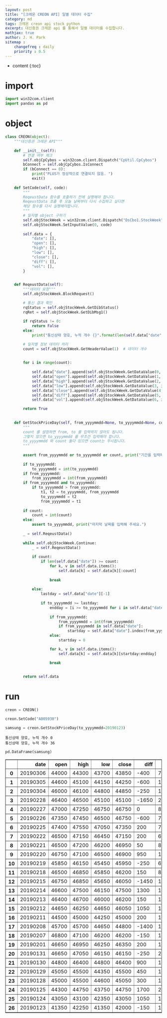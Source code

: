 ```yaml
---
layout: post
title: "[크레온 CREON API] 일별 데이터 수집"
category: md
tags: 크레온 creon api stock python
excerpt: 대신증권 크레온 api 를 통해서 일별 데이터를 수집합니다.
mathjax: true
author: J. H. Park
sitemap :
    changefreq : daily
    priority : 0.5
---
```


* content
{:toc}

# import


```python
import win32com.client
import pandas as pd
```

# object


```python
class CREON(object):
    """대신증권 크레온 API"""
    
    def __init__(self):
        # 연결 여부 체크
        self.objCpCybos = win32com.client.Dispatch("CpUtil.CpCybos")
        bConnect = self.objCpCybos.IsConnect
        if (bConnect == 0):
            print("PLUS가 정상적으로 연결되지 않음. ")
            exit()
            
    def SetCode(self, code):
        """
        ReqeustData 함수를 호출하기 전에 실행해야 합니다.
        ReqeustData 호출 후 오늘 날짜부터 다시 수집하고 싶다면
        해당 함수를 다시 실행해야합니다.
        """
        # 일자별 object 구하기
        self.objStockWeek = win32com.client.Dispatch("DsCbo1.StockWeek")
        self.objStockWeek.SetInputValue(0, code)
        
        self.data = {
            "date": [],
            "open": [],
            "high": [],
            "low": [],
            "close": [],
            "diff": [],
            "vol": [],
        }
            

    def ReqeustData(self):
        """데이터 요청"""
        self.objStockWeek.BlockRequest()

        # 통신 결과 확인
        rqStatus = self.objStockWeek.GetDibStatus()
        rqRet = self.objStockWeek.GetDibMsg1()
        
        if rqStatus != 0: 
            return False
        else:
            print("통신상태 양호, 누적 개수 {}".format(len(self.data["date"])))

        # 일자별 정보 데이터 처리
        count = self.objStockWeek.GetHeaderValue(1)  # 데이터 개수
        
        
        for i in range(count):
            
            self.data["date"].append(self.objStockWeek.GetDataValue(0, i))
            self.data["open"].append(self.objStockWeek.GetDataValue(1, i))
            self.data["high"].append(self.objStockWeek.GetDataValue(2, i))
            self.data["low"].append(self.objStockWeek.GetDataValue(3, i))
            self.data["close"].append(self.objStockWeek.GetDataValue(4, i))
            self.data["diff"].append(self.objStockWeek.GetDataValue(5, i))
            self.data["vol"].append(self.objStockWeek.GetDataValue(6, i))

        return True
    
    
    def GetStockPriceDay(self, from_yyyymmdd=None, to_yyyymmdd=None, count=None):
        """
        count 를 설정하면 from, to 를 입력하지 않아도 됩니다.
        그렇지 않으면 to_yyyymmdd 를 무조건 입력해야 합니다.
        to_yyyymmdd 와 count 둘다 있으면 count는 무시됩니다.
        """
        
        assert from_yyyymmdd or to_yyyymmdd or count, print("기간을 입력해 주세요.")
        
        if to_yyyymmdd: 
            to_yyyymmdd = int(to_yyyymmdd)
        if from_yyyymmdd:
            from_yyyymmdd = int(from_yyyymmdd)
        if from_yyyymmdd and to_yyyymmdd:
            if to_yyyymmdd > from_yyyymmdd:
                t1, t2 = to_yyyymmdd, from_yyyymmdd
                to_yyyymmdd = t2
                from_yyyymmdd = t1
                
        if count: 
            count = int(count)
        else:
            assert to_yyyymmdd, print("마지막 날짜를 입력해 주세요.")
        
        _ = self.ReqeustData()
        
        while self.objStockWeek.Continue:
            _ = self.ReqeustData()
            
            if count:
                if len(self.data["date"]) >= count:
                    for k, v in self.data.items():
                        self.data[k] = self.data[k][:count]
                        
                    break
                        
            else:
                lastday = self.data["date"][-1]
                
                if to_yyyymmdd >= lastday:
                    endday = [i >= to_yyyymmdd for i in self.data["date"]].index(False)
                    
                    if from_yyyymmdd:
                        from_yyyymmdd = int(from_yyyymmdd)
                        if from_yyyymmdd in self.data["date"]:
                            startday = self.data["date"].index(from_yyyymmdd)
                    else:
                        startday = 0

                    for k, v in self.data.items():
                        self.data[k] = self.data[k][startday:endday]

                    break
                        
                    
        return self.data
```

# run


```python
creon = CREON()
```


```python
creon.SetCode("A005930")
```


```python
samsung = creon.GetStockPriceDay(to_yyyymmdd=20190123)
```

    통신상태 양호, 누적 개수 0
    통신상태 양호, 누적 개수 36
    


```python
pd.DataFrame(samsung)
```




<div>
<style scoped>
    .dataframe tbody tr th:only-of-type {
        vertical-align: middle;
    }

    .dataframe tbody tr th {
        vertical-align: top;
    }

    .dataframe thead th {
        text-align: right;
    }
</style>
<table border="1" class="dataframe">
  <thead>
    <tr style="text-align: right;">
      <th></th>
      <th>date</th>
      <th>open</th>
      <th>high</th>
      <th>low</th>
      <th>close</th>
      <th>diff</th>
      <th>vol</th>
    </tr>
  </thead>
  <tbody>
    <tr>
      <th>0</th>
      <td>20190306</td>
      <td>44000</td>
      <td>44300</td>
      <td>43700</td>
      <td>43850</td>
      <td>-400</td>
      <td>7996786</td>
    </tr>
    <tr>
      <th>1</th>
      <td>20190305</td>
      <td>44600</td>
      <td>45100</td>
      <td>44150</td>
      <td>44250</td>
      <td>-600</td>
      <td>10612405</td>
    </tr>
    <tr>
      <th>2</th>
      <td>20190304</td>
      <td>46000</td>
      <td>46100</td>
      <td>44800</td>
      <td>44850</td>
      <td>-250</td>
      <td>12926539</td>
    </tr>
    <tr>
      <th>3</th>
      <td>20190228</td>
      <td>46400</td>
      <td>46500</td>
      <td>45100</td>
      <td>45100</td>
      <td>-1650</td>
      <td>23569321</td>
    </tr>
    <tr>
      <th>4</th>
      <td>20190227</td>
      <td>47000</td>
      <td>47250</td>
      <td>46750</td>
      <td>46750</td>
      <td>0</td>
      <td>8045211</td>
    </tr>
    <tr>
      <th>5</th>
      <td>20190226</td>
      <td>47350</td>
      <td>47450</td>
      <td>46500</td>
      <td>46750</td>
      <td>-600</td>
      <td>7985547</td>
    </tr>
    <tr>
      <th>6</th>
      <td>20190225</td>
      <td>47400</td>
      <td>47550</td>
      <td>47050</td>
      <td>47350</td>
      <td>200</td>
      <td>7484716</td>
    </tr>
    <tr>
      <th>7</th>
      <td>20190222</td>
      <td>46500</td>
      <td>47150</td>
      <td>46450</td>
      <td>47150</td>
      <td>200</td>
      <td>6895772</td>
    </tr>
    <tr>
      <th>8</th>
      <td>20190221</td>
      <td>46500</td>
      <td>47200</td>
      <td>46200</td>
      <td>46950</td>
      <td>50</td>
      <td>8694009</td>
    </tr>
    <tr>
      <th>9</th>
      <td>20190220</td>
      <td>46750</td>
      <td>47100</td>
      <td>46500</td>
      <td>46900</td>
      <td>950</td>
      <td>11506720</td>
    </tr>
    <tr>
      <th>10</th>
      <td>20190219</td>
      <td>45850</td>
      <td>46150</td>
      <td>45450</td>
      <td>45950</td>
      <td>-250</td>
      <td>6741395</td>
    </tr>
    <tr>
      <th>11</th>
      <td>20190218</td>
      <td>46500</td>
      <td>46850</td>
      <td>45850</td>
      <td>46200</td>
      <td>150</td>
      <td>8183728</td>
    </tr>
    <tr>
      <th>12</th>
      <td>20190215</td>
      <td>46750</td>
      <td>46850</td>
      <td>45650</td>
      <td>46050</td>
      <td>-1450</td>
      <td>10554643</td>
    </tr>
    <tr>
      <th>13</th>
      <td>20190214</td>
      <td>46600</td>
      <td>47500</td>
      <td>46150</td>
      <td>47500</td>
      <td>1300</td>
      <td>17259341</td>
    </tr>
    <tr>
      <th>14</th>
      <td>20190213</td>
      <td>46400</td>
      <td>46700</td>
      <td>46000</td>
      <td>46200</td>
      <td>150</td>
      <td>11299738</td>
    </tr>
    <tr>
      <th>15</th>
      <td>20190212</td>
      <td>44650</td>
      <td>46250</td>
      <td>44650</td>
      <td>46050</td>
      <td>1050</td>
      <td>13184367</td>
    </tr>
    <tr>
      <th>16</th>
      <td>20190211</td>
      <td>44500</td>
      <td>45000</td>
      <td>44250</td>
      <td>45000</td>
      <td>200</td>
      <td>11125044</td>
    </tr>
    <tr>
      <th>17</th>
      <td>20190208</td>
      <td>45700</td>
      <td>45700</td>
      <td>44650</td>
      <td>44800</td>
      <td>-1400</td>
      <td>12689196</td>
    </tr>
    <tr>
      <th>18</th>
      <td>20190207</td>
      <td>46800</td>
      <td>47100</td>
      <td>46200</td>
      <td>46200</td>
      <td>-150</td>
      <td>15872001</td>
    </tr>
    <tr>
      <th>19</th>
      <td>20190201</td>
      <td>46650</td>
      <td>46950</td>
      <td>46250</td>
      <td>46350</td>
      <td>200</td>
      <td>13832454</td>
    </tr>
    <tr>
      <th>20</th>
      <td>20190131</td>
      <td>46650</td>
      <td>47050</td>
      <td>46150</td>
      <td>46150</td>
      <td>-250</td>
      <td>21621145</td>
    </tr>
    <tr>
      <th>21</th>
      <td>20190130</td>
      <td>44800</td>
      <td>46400</td>
      <td>44800</td>
      <td>46400</td>
      <td>900</td>
      <td>17505980</td>
    </tr>
    <tr>
      <th>22</th>
      <td>20190129</td>
      <td>45050</td>
      <td>45500</td>
      <td>44350</td>
      <td>45500</td>
      <td>450</td>
      <td>16215017</td>
    </tr>
    <tr>
      <th>23</th>
      <td>20190128</td>
      <td>45000</td>
      <td>45500</td>
      <td>44600</td>
      <td>45050</td>
      <td>300</td>
      <td>17998914</td>
    </tr>
    <tr>
      <th>24</th>
      <td>20190125</td>
      <td>44300</td>
      <td>44750</td>
      <td>43750</td>
      <td>44750</td>
      <td>1700</td>
      <td>22789395</td>
    </tr>
    <tr>
      <th>25</th>
      <td>20190124</td>
      <td>43050</td>
      <td>43100</td>
      <td>42350</td>
      <td>43050</td>
      <td>1050</td>
      <td>14747623</td>
    </tr>
    <tr>
      <th>26</th>
      <td>20190123</td>
      <td>41350</td>
      <td>42250</td>
      <td>41350</td>
      <td>42000</td>
      <td>-150</td>
      <td>11071079</td>
    </tr>
  </tbody>
</table>
</div>


